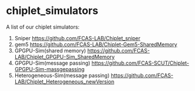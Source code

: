 # chiplet_simulators

A list of our chiplet simulators:

1. Sniper https://github.com/FCAS-LAB/Chiplet_sniper
2. gem5 https://github.com/FCAS-LAB/Chiplet-Gem5-SharedMemory
3. GPGPU-Sim(shared memory) https://github.com/FCAS-LAB/Chiplet_GPGPU-Sim_SharedMemory
4. GPGPU-Sim(message passing) https://github.com/FCAS-SCUT/Chiplet-GPGPU-Sim-massgepassing
5. Heterogeneous-Sim(message passing) https://github.com/FCAS-LAB/Chiplet_Heterogeneous_newVersion
